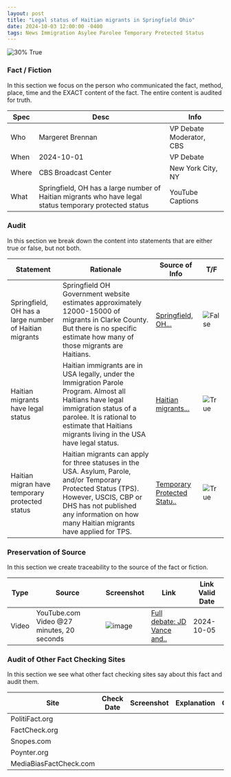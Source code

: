 ```yaml
---
layout: post
title: "Legal status of Haitian migrants in Springfield Ohio"
date: 2024-10-03 12:00:00 -0400
tags: News Immigration Asylee Parolee Temporary Protected Status
---
```


![30% True](/assets/images/30.jpg)

### Fact / Fiction

In this section we focus on the person who communicated the fact, method, place, time and the EXACT content of the fact. The entire content is audited for truth.

| Spec | Desc | Info | 
| ----------- | ----------- | ----------- |
| Who | Margeret Brennan | VP Debate Moderator, CBS | 
| When | 2024-10-01 | VP Debate | 
| Where | CBS Broadcast Center | New York City, NY | 
| What | Springfield, OH has a large number of Haitian migrants who have legal status temporary protected status | YouTube Captions | 

### Audit

In this section we break down the content into statements that are either true or false, but not both.

| Statement | Rationale | Source of Info | T/F | 
| ----------- | ----------- | ----------- | ----------- |
| Springfield, OH has a large number of Haitian migrants | Springfield OH Government website estimates approximately 12000-15000 of migrants in Clarke County. But there is no specific estimate how many of those migrants are Haitians. | [Springfield, OH...](https://springfieldohio.gov/immigration-faqs/) | ![False](/assets/images/false.png) | 
| Haitian migrants have legal status | Haitian immigrants are in USA legally, under the Immigration Parole Program. Almost all Haitians have legal immigration status of a parolee. It is rational to estimate that Haitians migrants living in the USA have legal status. | [Haitian migrants...](https://springfieldohio.gov/immigration-faqs/) | ![True](/assets/images/true.png) | 
| Haitian migran have temporary protected status | Haitian migrants can apply for three statuses in the USA. Asylum, Parole, and/or Temporary Protected Status (TPS). However, USCIS, CBP or DHS has not published any information on how many Haitian migrants have applied for TPS. | [Temporary Protected Statu..](https://www.uscis.gov/humanitarian/temporary-protected-status) | ![True](/assets/images/true.png) | 

### Preservation of Source

In this section we create traceability to the source of the fact or fiction.

| Type | Source | Screenshot | Link | Link Valid Date | 
| ----------- | ----------- | ----------- | ----------- | ----------- |
| Video | YouTube.com Video @27 minutes, 20 seconds | ![image](/posts/images/2024-10-03-Legal-status-of-Haitian-migrants-in-Springfield-Ohio-image.jpg) | [Full debate: JD Vance and..](https://www.youtube.com/live/VAGZGQg31hs&t=1640) | 2024-10-05 | 

### Audit of Other Fact Checking Sites

In this section we see what other fact checking sites say about this fact and audit them.

| Site | Check Date | Screenshot | Explanation | Grade | 
| ----------- | ----------- | ----------- | ----------- | ----------- |
| PolitiFact.org |  |  |  |  | 
| FactCheck.org |  |  |  |  | 
| Snopes.com |  |  |  |  | 
| Poynter.org |  |  |  |  | 
| MediaBiasFactCheck.com |  |  |  |  | 

